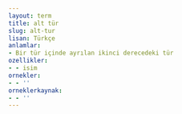 ```yaml
---
layout: term
title: alt tür
slug: alt-tur
lisan: Türkçe
anlamlar:
- Bir tür içinde ayrılan ikinci derecedeki tür
ozellikler:
- - isim
ornekler:
- - ''
orneklerkaynak:
- - ''
---
```

